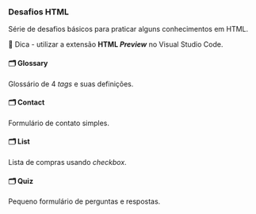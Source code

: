 ### Desafios HTML

Série de desafios básicos para praticar alguns conhecimentos em HTML.

📌 Dica - utilizar a extensão <strong>HTML <em>Preview</em></strong> no Visual Studio Code.



#### 🗂 Glossary

Glossário de 4 <em>tags</em> e suas definições.

#### 🗂 Contact

Formulário de contato simples.

#### 🗂 List

Lista de compras usando <em>checkbox</em>.

#### 🗂 Quiz

Pequeno formulário de perguntas e respostas.


